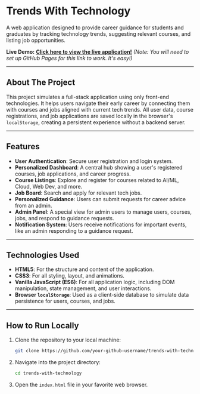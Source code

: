 # Trends With Technology

A web application designed to provide career guidance for students and graduates by tracking technology trends, suggesting relevant courses, and listing job opportunities.

**Live Demo:** [**Click here to view the live application!**](https://your-github-username.github.io/trends-with-technology/)
*(Note: You will need to set up GitHub Pages for this link to work. It's easy!)*

---

## About The Project

This project simulates a full-stack application using only front-end technologies. It helps users navigate their early career by connecting them with courses and jobs aligned with current tech trends. All user data, course registrations, and job applications are saved locally in the browser's `localStorage`, creating a persistent experience without a backend server.

---

## Features

*   **User Authentication**: Secure user registration and login system.
*   **Personalized Dashboard**: A central hub showing a user's registered courses, job applications, and career progress.
*   **Course Listings**: Explore and register for courses related to AI/ML, Cloud, Web Dev, and more.
*   **Job Board**: Search and apply for relevant tech jobs.
*   **Personalized Guidance**: Users can submit requests for career advice from an admin.
*   **Admin Panel**: A special view for admin users to manage users, courses, jobs, and respond to guidance requests.
*   **Notification System**: Users receive notifications for important events, like an admin responding to a guidance request.

---

## Technologies Used

*   **HTML5**: For the structure and content of the application.
*   **CSS3**: For all styling, layout, and animations.
*   **Vanilla JavaScript (ES6)**: For all application logic, including DOM manipulation, state management, and user interactions.
*   **Browser `localStorage`**: Used as a client-side database to simulate data persistence for users, courses, and jobs.

---

## How to Run Locally

1.  Clone the repository to your local machine:
    ```sh
    git clone https://github.com/your-github-username/trends-with-technology.git
    ```
2.  Navigate into the project directory:
    ```sh
    cd trends-with-technology
    ```
3.  Open the `index.html` file in your favorite web browser.
